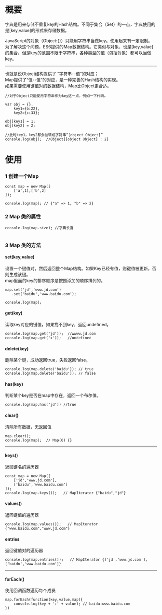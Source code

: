 # 概要   
字典是用来存储不重复key的Hash结构。不同于集合（Set）的一点，字典使用的是[key,value]的形式来存储数据。   
   
JavaScript的对象（Object:{}）只能用字符串当做key。使用起来有一定限制。    
为了解决这个问题，ES6提供的Map数据结构。它类似与对象，也是[key,value]的集合，但是key的范围不限于字符串，各种类型的值（包括对象）都可以当做key。   

---

也就是说Object结构提供了  “字符串--值”的对应；   
Map提供了“值--值”的对应，是一种完善的Hash结构的实现。   
如果需要使用键值对的数据结构，Map比Object更合适。

```
//对于Object只能使用字符串作为key这一点，例如一下代码。

var obj = {},
    key1={b:22},
    key2={c:33};

obj[key1] = 1;
obj[key2] = 2;

//此时key1，key2都会被转成字符串“[object Object]”
console.log(obj);  //Object{[object Object] : 2} 
```
    
# 使用
### 1 创建一个Map    
```
const map = new Map([
    ['a',1],['b',2]
]);

console.log(map); // {"a" => 1, "b" => 2}
```

### 2 Map 类的属性
```
console.log(map.size); //字典长度


```

### 3 Map 类的方法   
#### set(key,value)   
设置一个键值对，然后返回整个Map结构。如果Key已经有值，则键值被更新，否则生成该键。   
map里面的key的排序顺序是按照添加的顺序排列的。
```
map.set('jd','www.jd.com')
   .set('baidu','www.baidu.com');

console.log(map);
```
   
#### get(key)   
读取key对应的键值，如果找不到key，返回undefined。

```
console.log(map.get('jd'));  //wwww.jd.com
console.log(map.get('x'));   //undefined
```
   
#### delete(key)   
删除某个键，成功返回true，失败返回false。
```
console.log(map.delete('baidu')); // true
console.log(map.delete('baidu')); // false
```
   
#### has(key)   
判断某个key是否在map中存在，返回一个布尔值。   
```
console.log(map.has('jd')) //true
```
   
#### clear()   
清除所有数据，无返回值
```
map.clear();
console.log(map);  // Map(0) {}
```
   
---

#### keys()   
返回键名的遍历器
```
const map = new Map([
    ['jd','www.jd.com'],
    ['baidu','www.baidu.com']
]);
console.log(map.keys());   // MapIterator {"baidu","jd"}
```
#### values()   
返回键值的遍历器
```
console.log(map.values());   // MapIterator {"www.baidu.com","www.jd.com"}
```
#### entries    
返回键值对的遍历器   
```
console.log(map.entries());   // MapIterator {['jd','www.jd.com'],['baidu','www.baidu.com']}
```
   
---
   
#### forEach()    
使用回调函数遍历每个成员
```
map.forEach(function(key,value,map){
    console.log(key + ':' + value); // baidu:www.baidu.com
})
```



